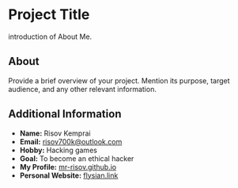 # Project Title
 introduction of About Me.

## About

Provide a brief overview of your project. Mention its purpose, target audience, and any other relevant information.



## Additional Information

- **Name:** Risov Kemprai
- **Email:** risov700k@outlook.com
- **Hobby:** Hacking games
- **Goal:** To become an ethical hacker
- **My Profile:** [mr-risov.github.io](https://mr-risov.github.io)
- **Personal Website:** [flysian.link](https://flysian.link)

